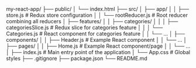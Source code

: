 my-react-app/
├── public/
│   └── index.html
├── src/
│   ├── app/
│   │   ├── store.js            # Redux store configuration
│   │   └── rootReducer.js      # Root reducer combining all reducers
│   ├── features/
│   │   ├── categories/
│   │   │   ├── categoriesSlice.js  # Redux slice for categories feature
│   │   │   └── Categories.js       # React component for categories feature
│   │   └── ...
│   ├── components/
│   │   ├── Header.js           # Example React component
│   │   └── ...
│   ├── pages/
│   │   ├── Home.js             # Example React component/page
│   │   └── ...
│   ├── index.js                # Main entry point of the application
│   └── App.css                 # Global styles
├── .gitignore
├── package.json
└── README.md

